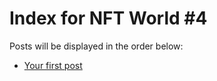 # Index for NFT World #4
Posts will be displayed in the order below:

- [Your first post](./001-first.md)

